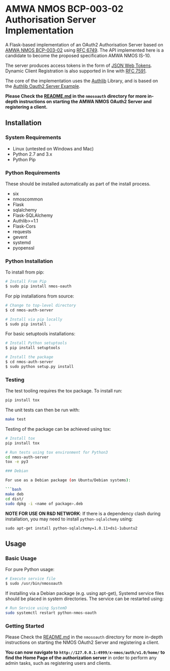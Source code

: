 <!---NAME--->
# AMWA NMOS BCP-003-02 Authorisation Server Implementation
<!---/NAME--->

A Flask-based implementation of an OAuth2 Authorisation Server
based on [AMWA NMOS BCP-003-02](https://amwa-tv.github.io/nmos-api-security/best-practice-authorisation.html) using [RFC 6749](https://tools.ietf.org/html/rfc6749). The API implemented here is a candidate to become the proposed specification AMWA NMOS IS-10.

The server produces access tokens in the form of [JSON Web Tokens](https://tools.ietf.org/html/rfc7519). Dynamic Client Registration is also supported in line with [RFC 7591](https://tools.ietf.org/html/rfc7591).

The core of the implementation uses the [Authlib](https://authlib.org/) Library, and is based on the [Authlib Oauth2 Server Example](https://github.com/authlib/example-oauth2-server).

**Please Check the [README.md](https://github.com/bbc/nmos-auth-server/tree/master/nmosoauth) in the `nmosoauth` directory for more in-depth instructions on starting the AMWA NMOS OAuth2 Server and registering a client.**

## Installation

### System Requirements

*   Linux (untested on Windows and Mac)
*   Python 2.7 and 3.x
*   Python Pip

### Python Requirements
These should be installed automatically as part of the install process.

* six
* nmoscommon
* Flask
* sqlalchemy
* Flask-SQLAlchemy
* Authlib>=1.1
* Flask-Cors
* requests
* gevent
* systemd
* pyopenssl

### Python Installation

To install from pip:

```bash
# Install From Pip
$ sudo pip install nmos-oauth
```

For pip installations from source:

```bash
# Change to top-level directory
$ cd nmos-auth-server

# Install via pip locally
$ sudo pip install .
```

For basic setuptools installations:

```bash
# Install Python setuptools
$ pip install setuptools

# Install the package
$ cd nmos-auth-server
$ sudo python setup.py install
```

### Testing

The test tooling requires the tox package. To install run:

```bash
pip install tox
```

The unit tests can then be run with:

```bash
make test
```

Testing of the package can be achieved using tox:
```bash
# Install tox
pip install tox

# Run tests using tox environment for Python3
cd nmos-auth-server
tox -e py3

### Debian

For use as a Debian package (on Ubuntu/Debian systems):

```bash
make deb
cd dist/
sudo dpkg -i <name of package>.deb
```

**NOTE FOR USE ON R&D NETWORK**: If there is a dependency clash during installation, you may need to install `python-sqlalchemy` using:

`sudo apt-get install python-sqlalchemy=1.0.11+ds1-1ubuntu2`


## Usage

### Basic Usage

For pure Python usage:

```bash
# Execute service file
$ sudo /usr/bin/nmosoauth
```
If installing via a Debian package (e.g. using apt-get), Systemd service files should be placed in system directories. The service can be restarted using:

```bash
# Run Service using SystemD
sudo systemctl restart python-nmos-oauth
```

### Getting Started

Please Check the [README.md](https://github.com/bbc/nmos-auth-server/tree/master/nmosoauth) in the `nmosoauth` directory for more in-depth instructions on starting the NMOS OAuth2 Server and registering a client.

**You can now navigate to `http://127.0.0.1:4999/x-nmos/auth/v1.0/home/` to find the Home Page of the authorization server** in order to perform any admin tasks, such as registering users and clients.
